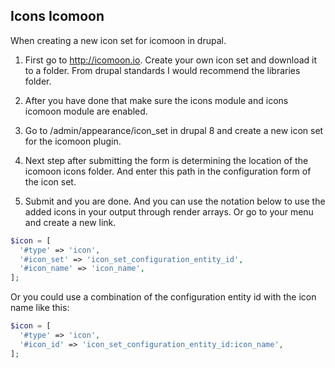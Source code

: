 ## Icons Icomoon

When creating a new icon set for icomoon in drupal.

1) First go to http://icomoon.io. Create your own icon set and download it to a
folder. From drupal standards I would recommend the libraries folder.

2) After you have done that make sure the icons module and icons icomoon module
are enabled.

3) Go to /admin/appearance/icon_set in drupal 8 and create a new icon set for
the icomoon plugin.

4) Next step after submitting the form is determining the location of the
icomoon icons folder. And enter this path in the configuration form of the icon
set.

5) Submit and you are done. And you can use the notation below to use the added
icons in your output through render arrays. Or go to your menu and create a new
link.

```php
$icon = [
  '#type' => 'icon',
  '#icon_set' => 'icon_set_configuration_entity_id',
  '#icon_name' => 'icon_name',
];
```

Or you could use a combination of the configuration entity id with the icon
name like this:

```php
$icon = [
  '#type' => 'icon',
  '#icon_id' => 'icon_set_configuration_entity_id:icon_name',
];
```
